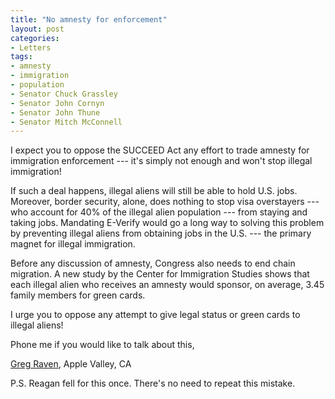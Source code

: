 ```yaml
---
title: "No amnesty for enforcement"
layout: post
categories:
- Letters
tags:
- amnesty
- immigration
- population
- Senator Chuck Grassley
- Senator John Cornyn
- Senator John Thune
- Senator Mitch McConnell
---
```


I expect you to oppose the SUCCEED Act any effort to trade amnesty for immigration enforcement --- it's simply not enough and won't stop illegal immigration!

If such a deal happens, illegal aliens will still be able to hold U.S. jobs. Moreover, border security, alone, does nothing to stop visa overstayers --- who account for 40% of the illegal alien population --- from staying and taking jobs. Mandating E-Verify would go a long way to solving this problem by preventing illegal aliens from obtaining jobs in the U.S. --- the primary magnet for illegal immigration.

Before any discussion of amnesty, Congress also needs to end chain migration. A new study by the Center for Immigration Studies shows that each illegal alien who receives an amnesty would sponsor, on average, 3.45 family members for green cards.

I urge you to oppose any attempt to give legal status or green cards to illegal aliens!

Phone me if you would like to talk about this,

[Greg Raven](https://www.gregraven.org/), Apple Valley, CA

P.S. Reagan fell for this once. There's no need to repeat this mistake.